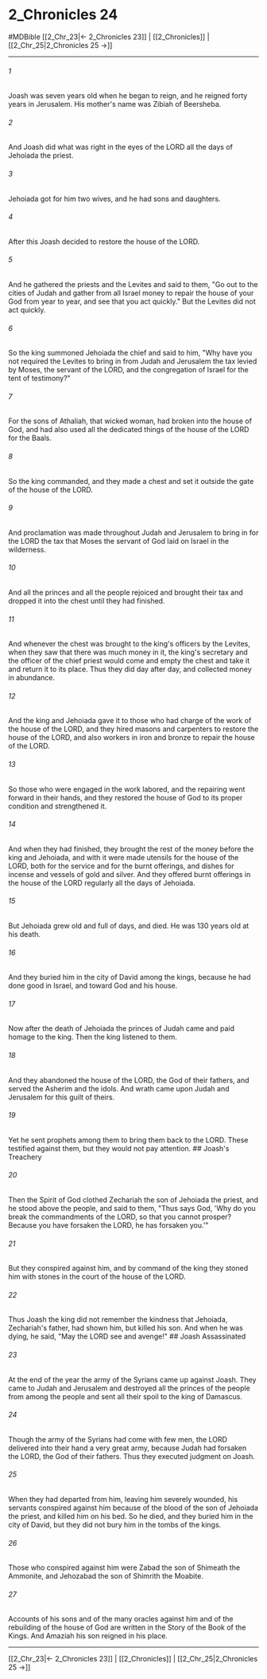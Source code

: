 # 2_Chronicles 24
#MDBible
[[2_Chr_23|← 2_Chronicles 23]] | [[2_Chronicles]] | [[2_Chr_25|2_Chronicles 25 →]]

***

###### 1 

Joash was seven years old when he began to reign, and he reigned forty years in Jerusalem. His mother's name was Zibiah of Beersheba. 

###### 2 

And Joash did what was right in the eyes of the LORD all the days of Jehoiada the priest. 

###### 3 

Jehoiada got for him two wives, and he had sons and daughters. 

###### 4 

After this Joash decided to restore the house of the LORD. 

###### 5 

And he gathered the priests and the Levites and said to them, "Go out to the cities of Judah and gather from all Israel money to repair the house of your God from year to year, and see that you act quickly." But the Levites did not act quickly. 

###### 6 

So the king summoned Jehoiada the chief and said to him, "Why have you not required the Levites to bring in from Judah and Jerusalem the tax levied by Moses, the servant of the LORD, and the congregation of Israel for the tent of testimony?" 

###### 7 

For the sons of Athaliah, that wicked woman, had broken into the house of God, and had also used all the dedicated things of the house of the LORD for the Baals. 

###### 8 

So the king commanded, and they made a chest and set it outside the gate of the house of the LORD. 

###### 9 

And proclamation was made throughout Judah and Jerusalem to bring in for the LORD the tax that Moses the servant of God laid on Israel in the wilderness. 

###### 10 

And all the princes and all the people rejoiced and brought their tax and dropped it into the chest until they had finished. 

###### 11 

And whenever the chest was brought to the king's officers by the Levites, when they saw that there was much money in it, the king's secretary and the officer of the chief priest would come and empty the chest and take it and return it to its place. Thus they did day after day, and collected money in abundance. 

###### 12 

And the king and Jehoiada gave it to those who had charge of the work of the house of the LORD, and they hired masons and carpenters to restore the house of the LORD, and also workers in iron and bronze to repair the house of the LORD. 

###### 13 

So those who were engaged in the work labored, and the repairing went forward in their hands, and they restored the house of God to its proper condition and strengthened it. 

###### 14 

And when they had finished, they brought the rest of the money before the king and Jehoiada, and with it were made utensils for the house of the LORD, both for the service and for the burnt offerings, and dishes for incense and vessels of gold and silver. And they offered burnt offerings in the house of the LORD regularly all the days of Jehoiada. 

###### 15 

But Jehoiada grew old and full of days, and died. He was 130 years old at his death. 

###### 16 

And they buried him in the city of David among the kings, because he had done good in Israel, and toward God and his house. 

###### 17 

Now after the death of Jehoiada the princes of Judah came and paid homage to the king. Then the king listened to them. 

###### 18 

And they abandoned the house of the LORD, the God of their fathers, and served the Asherim and the idols. And wrath came upon Judah and Jerusalem for this guilt of theirs. 

###### 19 

Yet he sent prophets among them to bring them back to the LORD. These testified against them, but they would not pay attention. ## Joash's Treachery 

###### 20 

Then the Spirit of God clothed Zechariah the son of Jehoiada the priest, and he stood above the people, and said to them, "Thus says God, 'Why do you break the commandments of the LORD, so that you cannot prosper? Because you have forsaken the LORD, he has forsaken you.'" 

###### 21 

But they conspired against him, and by command of the king they stoned him with stones in the court of the house of the LORD. 

###### 22 

Thus Joash the king did not remember the kindness that Jehoiada, Zechariah's father, had shown him, but killed his son. And when he was dying, he said, "May the LORD see and avenge!" ## Joash Assassinated 

###### 23 

At the end of the year the army of the Syrians came up against Joash. They came to Judah and Jerusalem and destroyed all the princes of the people from among the people and sent all their spoil to the king of Damascus. 

###### 24 

Though the army of the Syrians had come with few men, the LORD delivered into their hand a very great army, because Judah had forsaken the LORD, the God of their fathers. Thus they executed judgment on Joash. 

###### 25 

When they had departed from him, leaving him severely wounded, his servants conspired against him because of the blood of the son of Jehoiada the priest, and killed him on his bed. So he died, and they buried him in the city of David, but they did not bury him in the tombs of the kings. 

###### 26 

Those who conspired against him were Zabad the son of Shimeath the Ammonite, and Jehozabad the son of Shimrith the Moabite. 

###### 27 

Accounts of his sons and of the many oracles against him and of the rebuilding of the house of God are written in the Story of the Book of the Kings. And Amaziah his son reigned in his place. 

***

[[2_Chr_23|← 2_Chronicles 23]] | [[2_Chronicles]] | [[2_Chr_25|2_Chronicles 25 →]]
